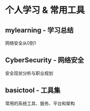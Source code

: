 # 个人学习 & 常用工具

## mylearning - 学习总结
网络安全从0到1

## CyberSecurity - 网络安全
安全现状分析与职业规划

## basictool - 工具集
常用的系统工具、服务、平台和架构

